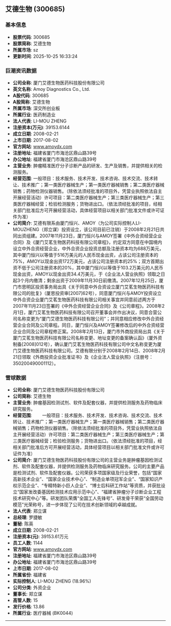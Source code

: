 ## 艾德生物 (300685)

### 基本信息

- **股票代码**: 300685
- **股票简称**: 艾德生物
- **所属市场**: sz
- **更新时间**: 2025-10-25 16:33:24

### 巨潮资讯数据

- **公司全称**: 厦门艾德生物医药科技股份有限公司
- **英文名称**: Amoy Diagnostics Co., Ltd.
- **A股代码**: 300685
- **A股简称**: 艾德生物
- **所属市场**: 深交所创业板
- **所属行业**: 医药制造业
- **法人代表**: LI-MOU ZHENG
- **注册资本(万元)**: 39153.6144
- **成立日期**: 2008-02-21
- **上市日期**: 2017-08-02
- **官方网站**: www.amoydx.com
- **注册地址**: 福建省厦门市海沧区鼎山路39号
- **办公地址**: 福建省厦门市海沧区鼎山路39号
- **主营业务**: 肿瘤精准医疗分子诊断产品的研发、生产及销售，并提供相关的检测服务。
- **经营范围**: 一般项目：技术服务、技术开发、技术咨询、技术交流、技术转让、技术推广；第一类医疗器械生产；第一类医疗器械销售；第二类医疗器械销售；药物检测仪器销售。（除依法须经批准的项目外，凭营业执照依法自主开展经营活动）许可项目：第二类医疗器械生产；第三类医疗器械生产；第三类医疗器械经营；检验检测服务；货物进出口。（依法须经批准的项目，经相关部门批准后方可开展经营活动，具体经营项目以相关部门批准文件或许可证件为准）
- **公司简介**: 艾德有限系由厦门恒兴、AMOY（为公司实际控制人LI-MOUZHENG（郑立谋）投资设立，该公司目前已注销）于2008年2月21日共同出资组建。2007年11月23日，厦门恒兴与AMOY签署《中外合资经营企业合同》及《厦门艾茗生物医药科技有限公司章程》，约定双方同意在中国境内设立中外合资经营企业，中外合资企业投资总额及注册资本均为688万美元，其中厦门恒兴以等值于516万美元的人民币现金出资，占该公司注册资本的75%，AMOY以现金出资172万美元，占该公司注册资本的25%；双方首期出资不低于公司注册资本的20%，其中厦门恒兴以等值于103.2万美元的人民币现金出资，AMOY以现金出资34.4万美元，于《企业法人营业执照》领取之日起3个月内缴清；剩余出资于2009年11月30日前缴清。2007年12月25日，厦门市思明区投资事务局出具《关于同意中外合资设立厦门艾茗生物医药科技有限公司的批复》（厦思投资审[2007]62号），同意厦门恒兴与AMOY投资设立中外合资企业厦门艾茗生物医药科技有限公司相关事宜并同意前述两方于2007年11月23日签署的《中外合资经营企业合同》及《公司章程》。2008年2月1日，厦门艾茗生物医药科技有限公司召开董事会并作出决议，同意合营公司名称变更为“厦门艾德生物医药科技有限公司”；并同意相应修改中外合资经营企业合同及公司章程。同日，厦门恒兴及AMOY签署修改后的中外合资经营企业合同及公司章程修正案。2008年2月13日，厦门市外商投资局出具《关于厦门艾茗生物医药科技有限公司名称变更、地址变更的备案确认函》（厦外资制备[2008]012号），确认厦门艾茗生物医药科技有限公司中文名称变更为厦门艾德生物医药科技有限公司。艾德有限分别于2008年2月14日、2008年2月21日领取《外商投资企业批准证书》及《企业法人营业执照》（注册号：350200490001112）。

### 雪球数据

- **公司全称**: 厦门艾德生物医药科技股份有限公司
- **公司简称**: 艾德生物
- **主营业务**: 肿瘤基因检测试剂、软件及配套仪器，并提供检测服务及药物临床研究服务。
- **经营范围**: 　　一般项目：技术服务、技术开发、技术咨询、技术交流、技术转让、技术推广；第一类医疗器械生产；第一类医疗器械销售；第二类医疗器械销售；药物检测仪器销售。（除依法须经批准的项目外，凭营业执照依法自主开展经营活动）许可项目：第二类医疗器械生产；第三类医疗器械生产；第三类医疗器械经营；检验检测服务；货物进出口。（依法须经批准的项目，经相关部门批准后方可开展经营活动，具体经营项目以相关部门批准文件或许可证件为准）
- **公司简介**: 厦门艾德生物医药科技股份有限公司的主营业务是肿瘤基因检测试剂、软件及配套仪器，并提供检测服务及药物临床研究服务。公司的主要产品是检测试剂、软件及配套仪器。公司荣获多项国家级及行业荣誉，包括“国家高新技术企业”、“国家企业技术中心”、“制造业单项冠军企业”、“国家知识产权示范企业”、“专精特新小巨人企业”、“博士后科研工作站”等资质，并获批设立“国家发改委基因检测技术应用示范中心”、“福建省肿瘤分子诊断企业工程技术研究中心”等。研发团队荣膺“全国工人先锋号”、研发骨干荣获“全国劳动模范”光荣称号，进一步体现了公司在技术创新领域的卓越成就。
- **法人代表**: 郑立谋
- **总经理**: 罗捷敏
- **董秘**: 陈英
- **成立日期**: 2008-02-21
- **注册资本(元)**: 39153.61万元
- **员工人数**: 1144
- **官方网站**: www.amoydx.com
- **注册地址**: 福建省厦门市海沧区鼎山路39号
- **办公地址**: 福建省厦门市海沧区鼎山路39号
- **上市日期**: 2017-08-02
- **所属省份**: 福建省
- **实际控制人**: LI-MOU ZHENG (18.96%)
- **公司分类**: 外资企业
- **董事长**: 郑立谋
- **高管人数**: 15
- **发行价格**: 13.86
- **所属行业**: 医疗器械 (BK0044)

---